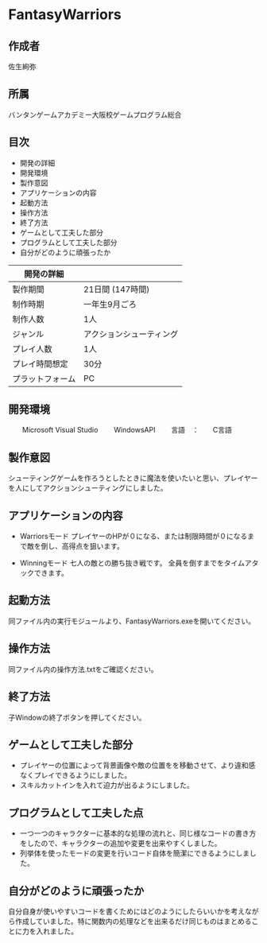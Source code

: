 # FantasyWarriors
## 作成者	
佐生絢弥

## 所属 
バンタンゲームアカデミー大阪校ゲームプログラム総合

## 目次
- 開発の詳細
- 開発環境
- 製作意図
- アプリケーションの内容
- 起動方法
- 操作方法
- 終了方法
- ゲームとして工夫した部分
- プログラムとして工夫した部分
- 自分がどのように頑張ったか

|開発の詳細||
----|----
|製作期間|21日間 (147時間)|
|制作時期|一年生9月ごろ|
|制作人数|1人|
|ジャンル|アクションシューティング|
|プレイ人数|1人|
|プレイ時間想定|30分|
|プラットフォーム|PC|

## 開発環境　　　　　　
　　Microsoft Visual Studio
　　WindowsAPI
　　言語　：　　C言語

## 製作意図
シューティングゲームを作ろうとしたときに魔法を使いたいと思い、プレイヤーを人にしてアクションシューティングにしました。

## アプリケーションの内容
- Warriorsモード
プレイヤーのHPが０になる、または制限時間が０になるまで敵を倒し、高得点を狙います。

- Winningモード
七人の敵との勝ち抜き戦です。
全員を倒すまでをタイムアタックできます。

## 起動方法
同ファイル内の実行モジュールより、FantasyWarriors.exeを開いてください。

## 操作方法
同ファイル内の操作方法.txtをご確認ください。

## 終了方法
子Windowの終了ボタンを押してください。

## ゲームとして工夫した部分
- プレイヤーの位置によって背景画像や敵の位置をを移動させて、より違和感なくプレイできるようにしました。　
- スキルカットインを入れて迫力が出るようにしました。

## プログラムとして工夫した点
- 一つ一つのキャラクターに基本的な処理の流れと、同じ様なコードの書き方をしたので、キャラクターの追加や変更を出来やすくしました。
- 列挙体を使ったモードの変更を行いコード自体を簡潔にできるようにしました。

## 自分がどのように頑張ったか
自分自身が使いやすいコードを書くためにはどのようにしたらいいかを考えながら作成していました。特に関数内の処理などを出来るだけ同じものはまとめることに力を入れました。
